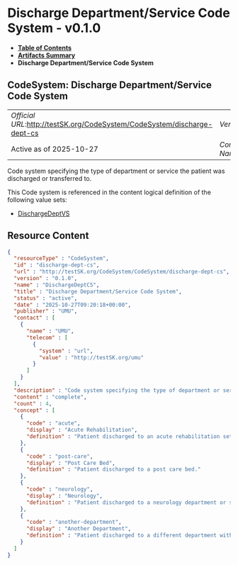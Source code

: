 # Discharge Department/Service Code System - v0.1.0

* [**Table of Contents**](toc.md)
* [**Artifacts Summary**](artifacts.md)
* **Discharge Department/Service Code System**

## CodeSystem: Discharge Department/Service Code System 

| | |
| :--- | :--- |
| *Official URL*:http://testSK.org/CodeSystem/CodeSystem/discharge-dept-cs | *Version*:0.1.0 |
| Active as of 2025-10-27 | *Computable Name*:DischargeDeptCS |

 
Code system specifying the type of department or service the patient was discharged or transferred to. 

 This Code system is referenced in the content logical definition of the following value sets: 

* [DischargeDeptVS](ValueSet-discharge-dept-vs.md)



## Resource Content

```json
{
  "resourceType" : "CodeSystem",
  "id" : "discharge-dept-cs",
  "url" : "http://testSK.org/CodeSystem/CodeSystem/discharge-dept-cs",
  "version" : "0.1.0",
  "name" : "DischargeDeptCS",
  "title" : "Discharge Department/Service Code System",
  "status" : "active",
  "date" : "2025-10-27T09:20:18+00:00",
  "publisher" : "UMU",
  "contact" : [
    {
      "name" : "UMU",
      "telecom" : [
        {
          "system" : "url",
          "value" : "http://testSK.org/umu"
        }
      ]
    }
  ],
  "description" : "Code system specifying the type of department or service the patient was discharged or transferred to.",
  "content" : "complete",
  "count" : 4,
  "concept" : [
    {
      "code" : "acute",
      "display" : "Acute Rehabilitation",
      "definition" : "Patient discharged to an acute rehabilitation setting."
    },
    {
      "code" : "post-care",
      "display" : "Post Care Bed",
      "definition" : "Patient discharged to a post care bed."
    },
    {
      "code" : "neurology",
      "display" : "Neurology",
      "definition" : "Patient discharged to a neurology department or service."
    },
    {
      "code" : "another-department",
      "display" : "Another Department",
      "definition" : "Patient discharged to a different department within the same hospital."
    }
  ]
}

```
